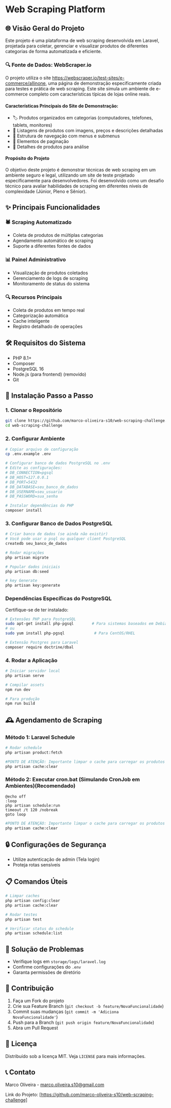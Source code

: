 # Web Scraping Platform

## 🌐 Visão Geral do Projeto

Este projeto é uma plataforma de web scraping desenvolvida em Laravel, projetada para coletar, gerenciar e visualizar produtos de diferentes categorias de forma automatizada e eficiente.

### 🔍 Fonte de Dados: WebScraper.io

O projeto utiliza o site https://webscraper.io/test-sites/e-commerce/allinone, uma página de demonstração especificamente criada para testes e prática de web scraping. Este site simula um ambiente de e-commerce completo com características típicas de lojas online reais.

#### Características Principais do Site de Demonstração:
* 🏷️ Produtos organizados em categorias (computadores, telefones, tablets, monitores)
* 📸 Listagens de produtos com imagens, preços e descrições detalhadas
* 🧭 Estrutura de navegação com menus e submenus
* 📄 Elementos de paginação
* 🔬 Detalhes de produtos para análise

#### Propósito do Projeto
O objetivo deste projeto é demonstrar técnicas de web scraping em um ambiente seguro e legal, utilizando um site de teste projetado especificamente para desenvolvedores. Foi desenvolvido como um desafio técnico para avaliar habilidades de scraping em diferentes níveis de complexidade (Júnior, Pleno e Sênior).

## ✨ Principais Funcionalidades

### 🕷️ Scraping Automatizado
- Coleta de produtos de múltiplas categorias
- Agendamento automático de scraping
- Suporte a diferentes fontes de dados

### 📊 Painel Administrativo
- Visualização de produtos coletados
- Gerenciamento de logs de scraping
- Monitoramento de status do sistema

### 🔍 Recursos Principais
- Coleta de produtos em tempo real
- Categorização automática
- Cache inteligente
- Registro detalhado de operações

## 🛠️ Requisitos do Sistema

- PHP 8.1+
- Composer
- PostgreSQL 16
- Node.js (para frontend) (removido)
- Git

## 🚀 Instalação Passo a Passo

### 1. Clonar o Repositório
```bash
git clone https://github.com/marco-oliveira-s10/web-scraping-challenge.git
cd web-scraping-challenge
```

### 2. Configurar Ambiente
```bash
# Copiar arquivo de configuração
cp .env.example .env

# Configurar banco de dados PostgreSQL no .env
# Edite as configurações:
# DB_CONNECTION=pgsql
# DB_HOST=127.0.0.1
# DB_PORT=5432
# DB_DATABASE=seu_banco_de_dados
# DB_USERNAME=seu_usuario
# DB_PASSWORD=sua_senha

# Instalar dependências do PHP
composer install

```

### 3. Configurar Banco de Dados PostgreSQL
```bash
# Criar banco de dados (se ainda não existir)
# Você pode usar o psql ou qualquer client PostgreSQL
createdb seu_banco_de_dados

# Rodar migrações
php artisan migrate

# Popular dados iniciais
php artisan db:seed

# key Generate
php artisan key:generate

```

### Dependências Específicas do PostgreSQL
Certifique-se de ter instalado:
```bash
# Extensões PHP para PostgreSQL
sudo apt-get install php-pgsql        # Para sistemas baseados em Debian/Ubuntu
# ou
sudo yum install php-pgsql             # Para CentOS/RHEL

# Extensão Postgres para Laravel
composer require doctrine/dbal
```

### 4. Rodar a Aplicação
```bash
# Iniciar servidor local
php artisan serve

# Compilar assets
npm run dev

# Para produção
npm run build
```

## 🕰️ Agendamento de Scraping

### Método 1: Laravel Schedule
```bash
# Rodar schedule
php artisan product:fetch

#PONTO DE ATENÇÃO: Importante limpar o cache para carregar os produtos após uma nova instalação.
php artisan cache:clear

```

### Método 2: Executar cron.bat (Simulando CronJob em Ambientes)(Recomendado)
```batch
@echo off
:loop
php artisan schedule:run
timeout /t 120 /nobreak
goto loop
```

```bash
#PONTO DE ATENÇÃO: Importante limpar o cache para carregar os produtos após uma nova instalação.
php artisan cache:clear

```

## 🔒 Configurações de Segurança

- Utilize autenticação de admin (Tela login)
- Proteja rotas sensíveis

## 📋 Comandos Úteis

```bash
# Limpar caches
php artisan config:clear
php artisan cache:clear

# Rodar testes
php artisan test

# Verificar status do schedule
php artisan schedule:list
```

## 🐛 Solução de Problemas

- Verifique logs em `storage/logs/laravel.log`
- Confirme configurações do `.env`
- Garanta permissões de diretório

## 🤝 Contribuição

1. Faça um Fork do projeto
2. Crie sua Feature Branch (`git checkout -b feature/NovaFuncionalidade`)
3. Commit suas mudanças (`git commit -m 'Adiciona NovaFuncionalidade'`)
4. Push para a Branch (`git push origin feature/NovaFuncionalidade`)
5. Abra um Pull Request

## 📄 Licença

Distribuído sob a licença MIT. Veja `LICENSE` para mais informações.

## 📞 Contato

Marco Oliveira - marco.oliveira.s10@gmail.com

Link do Projeto: [https://github.com/marco-oliveira-s10/web-scraping-challenge]
